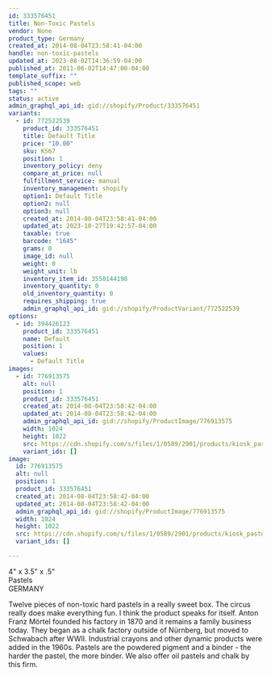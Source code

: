```yaml
---
id: 333576451
title: Non-Toxic Pastels
vendor: None
product_type: Germany
created_at: 2014-08-04T23:58:41-04:00
handle: non-toxic-pastels
updated_at: 2023-08-02T14:36:59-04:00
published_at: 2011-06-02T14:47:00-04:00
template_suffix: ""
published_scope: web
tags: ""
status: active
admin_graphql_api_id: gid://shopify/Product/333576451
variants:
  - id: 772522539
    product_id: 333576451
    title: Default Title
    price: "10.00"
    sku: K567
    position: 1
    inventory_policy: deny
    compare_at_price: null
    fulfillment_service: manual
    inventory_management: shopify
    option1: Default Title
    option2: null
    option3: null
    created_at: 2014-08-04T23:58:41-04:00
    updated_at: 2023-10-27T19:42:57-04:00
    taxable: true
    barcode: "1645"
    grams: 0
    image_id: null
    weight: 0
    weight_unit: lb
    inventory_item_id: 3550144198
    inventory_quantity: 0
    old_inventory_quantity: 0
    requires_shipping: true
    admin_graphql_api_id: gid://shopify/ProductVariant/772522539
options:
  - id: 394426123
    product_id: 333576451
    name: Default
    position: 1
    values:
      - Default Title
images:
  - id: 776913575
    alt: null
    position: 1
    product_id: 333576451
    created_at: 2014-08-04T23:58:42-04:00
    updated_at: 2014-08-04T23:58:42-04:00
    admin_graphql_api_id: gid://shopify/ProductImage/776913575
    width: 1024
    height: 1022
    src: https://cdn.shopify.com/s/files/1/0589/2901/products/kiosk_pastels.tif.jpeg?v=1407211122
    variant_ids: []
image:
  id: 776913575
  alt: null
  position: 1
  product_id: 333576451
  created_at: 2014-08-04T23:58:42-04:00
  updated_at: 2014-08-04T23:58:42-04:00
  admin_graphql_api_id: gid://shopify/ProductImage/776913575
  width: 1024
  height: 1022
  src: https://cdn.shopify.com/s/files/1/0589/2901/products/kiosk_pastels.tif.jpeg?v=1407211122
  variant_ids: []

---
```


4" x 3.5" x .5"  
Pastels  
GERMANY

Twelve pieces of non-toxic hard pastels in a really sweet box. The circus really does make everything fun. I think the product speaks for itself. Anton Franz Mörtel founded his factory in 1870 and it remains a family business today. They began as a chalk factory outside of Nürnberg, but moved to Schwabach after WWII. Industrial crayons and other dynamic products were added in the 1960s. Pastels are the powdered pigment and a binder - the harder the pastel, the more binder. We also offer oil pastels and chalk by this firm.